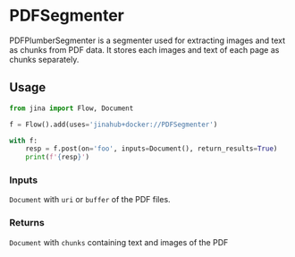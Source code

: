 # PDFSegmenter

PDFPlumberSegmenter is a segmenter used for extracting images and text as chunks from PDF data. It stores each images and text of each page as chunks separately.



## Usage 


```python
from jina import Flow, Document

f = Flow().add(uses='jinahub+docker://PDFSegmenter')

with f:
    resp = f.post(on='foo', inputs=Document(), return_results=True)
	print(f'{resp}')
```

### Inputs 

`Document` with `uri` or `buffer` of the PDF files. 

### Returns

`Document` with `chunks` containing text and images of the PDF

